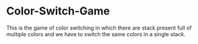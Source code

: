 # Color-Switch-Game
This is the game of color switching in which there are stack present full of multiple colors and we have to switch the same colors in a single stack.
